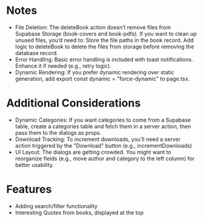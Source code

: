 # Notes
- File Deletion: The deleteBook action doesn’t remove files from Supabase Storage (book-covers and book-pdfs). If you want to clean up unused files, you’d need to:
Store the file paths in the book record.
Add logic to deleteBook to delete the files from storage before removing the database record.
- Error Handling: Basic error handling is included with toast notifications. Enhance it if needed (e.g., retry logic).
- Dynamic Rendering: If you prefer dynamic rendering over static generation, add export const dynamic = "force-dynamic" to page.tsx.

# Additional Considerations
- Dynamic Categories: If you want categories to come from a Supabase table, create a categories table and fetch them in a server action, then pass them to the dialogs as props.
- Download Tracking: To increment downloads, you’ll need a server action triggered by the "Download" button (e.g., incrementDownloads)
- UI Layout: The dialogs are getting crowded. You might want to reorganize fields (e.g., move author and category to the left column) for better usability.

# Features
- Adding search/filter functionality
- Interesting Quotes from books, displayed at the top